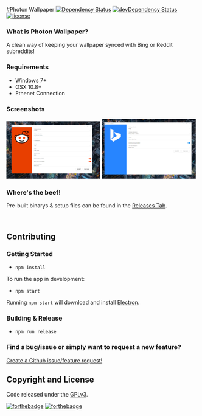 #Photon Wallpaper
[![Dependency Status](https://david-dm.org/luigiplr/photon-wallpaper.svg)](https://david-dm.org/luigiplr/photon-wallpaper) 
[![devDependency Status](https://david-dm.org/luigiplr/photon-wallpaper/dev-status.svg)](https://david-dm.org/luigiplr/photon-wallpaper#info=devDependencies) 
[![license](https://img.shields.io/badge/license-GPLv3-brightgreen.svg)](LICENSE) 



### What is Photon Wallpaper?

A clean way of keeping your wallpaper synced with Bing or Reddit subreddits!

### Requirements

 - Windows 7+
 - OSX 10.8+
 - Ethenet Connection

### Screenshots

<img src="preview/UI_Reddit.png" alt="Reddit" width="49%"/>
<img src="preview/UI_Bing.png" alt="Bing" width="49%"/>

### Where's the beef!

Pre-built binarys & setup files can be found in the [Releases Tab](https://github.com/luigiplr/photon-wallpaper/releases).

<br>


## Contributing

### Getting Started

- `npm install`

To run the app in development:

- `npm start`

Running `npm start` will download and install [Electron](http://electron.atom.io/).

### Building & Release

- `npm run release`

### Find a bug/issue or simply want to request a new feature?

[Create a Github issue/feature request!](https://github.com/luigiplr/photon-wallpaper/issues/new)

## Copyright and License

Code released under the [GPLv3](LICENSE).

[![forthebadge](http://forthebadge.com/images/badges/fuck-it-ship-it.svg)](http://forthebadge.com)
[![forthebadge](http://forthebadge.com/images/badges/built-with-love.svg)](http://forthebadge.com)
